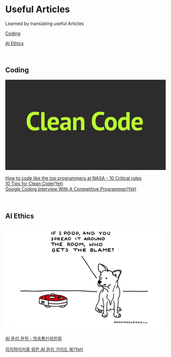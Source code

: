 # Useful Articles

Learned by translating useful Articles

[Coding](https://github.com/CasselKim/UsefulArticles#coding)  

[AI Ethics](https://github.com/CasselKim/UsefulArticles#ai_thics)  

　  

## Coding

![image](Coding/01.jpg)

[How to code like the top programmers at NASA - 10 Critical rules](NASA)   
[10 Tips for Clean Code(Yet)](https://youtu.be/UjhX2sVf0eg)  
[Google Coding Interview With A Competitive Programmer(Yet)](https://youtu.be/EuPSibuIKIg)  

　  

## AI Ethics

![image](AIEthics/01.png)

[AI  윤리 원칙 - 방송통신위원회](https://news.naver.com/main/read.nhn?mode=LSD&mid=shm&sid1=105&oid=293&aid=0000025587)  

[히치하이커를 위한 AI 윤리 가이드 북(Yet)](https://towardsdatascience.com/ethics-of-ai-a-comprehensive-primer-1bfd039124b0)  

　  
